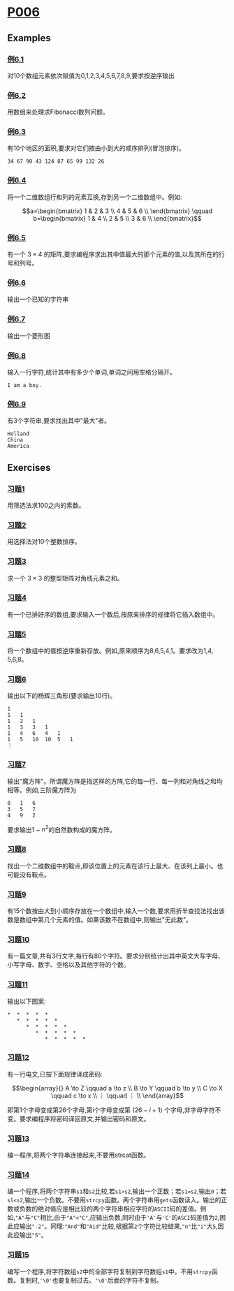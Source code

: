 # [P006](../readme.md#p006)

## Examples

### [例6.1](ps6_1.c)

对10个数组元素依次赋值为0,1,2,3,4,5,6,7,8,9,要求按逆序输出

### [例6.2](ps6_2.c)

用数组来处理求Fibonacci数列问题。

### [例6.3](ps6_3.c)

有10个地区的面积,要求对它们按由小到大的顺序排列(冒泡排序)。

```
34 67 90 43 124 87 65 99 132 26
```

### [例6.4](ps6_4.c)

将一个二维数组行和列的元素互换,存到另一个二维数组中。例如:

$$a=\begin{bmatrix}
1 & 2 & 3 \\
4 & 5 & 6 \\
\end{bmatrix}
\qquad
b=\begin{bmatrix}
1 & 4  \\
2 & 5  \\
3 & 6  \\
\end{bmatrix}$$

### [例6.5](ps6_5.c)

有一个 $3×4$ 的矩阵,要求编程序求出其中值最大的那个元素的值,以及其所在的行号和列号。

### [例6.6](ps6_6.c)

输出一个已知的字符串

### [例6.7](ps6_7.c)

输出一个菱形图

### [例6.8](ps6_8.c)

输入一行字符,统计其中有多少个单词,单词之间用空格分隔开。

```
I am a boy.
```

### [例6.9](ps6_9.c)

有3个字符串,要求找出其中"最大"者。

```
Holland
China
America
```

## Exercises

### [习题1](px_1.c)

用筛选法求100之内的素数。

### [习题2](px_2.c)

用选择法对10个整数排序。

### [习题3](px6_3.c)

求一个 $3×3$ 的整型矩阵对角线元素之和。

### [习题4](px_4.c)

有一个已排好序的数组,要求输入一个数后,按原来排序的规律将它插入数组中。

### [习题5](px_5.c)

将一个数组中的值按逆序重新存放。例如,原来顺序为8,6,5,4,1。要求改为1,4,
5,6,8。

### [习题6](px6_6.c)

输出以下的杨辉三角形(要求输出10行)。

```
1
1   1
1   2   1
1   3   3   1
1   4   6   4   1
1   5   10  10  5   1
⋮
```

### [习题7](px6_7.c)

输出"魔方阵"。所谓魔方阵是指这样的方阵,它的每一行、每一列和对角线之和均
相等。例如,三阶魔方阵为

```
8   1   6
3   5   7
4   9   2
```

要求输出1 ~ $n^2$的自然数构成的魔方阵。

### [习题8](px6_8.c)

找出一个二维数组中的鞍点,即该位置上的元素在该行上最大、在该列上最小。也可能没有鞍点。

### [习题9](px6_9.c)

有15个数按由大到小顺序存放在一个数组中,输入一个数,要求用折半查找法找出该数是数组中第几个元素的值。如果该数不在数组中,则输出"无此数"。

### [习题10](px6_10.c)

有一篇文章,共有3行文字,每行有80个字符。要求分别统计出其中英文大写字母、小写字母、数字、空格以及其他字符的个数。

### [习题11](px6_11.c)

输出以下图案:

```
*  *  *  *  *
   *  *  *  *  *
      *  *  *  *  *
         *  *  *  *  *
            *  *  *  *  *
```

### [习题12](px6_12.c)

有一行电文,已按下面规律译成密码:

$$\begin{array}{}
A \to Z \qquad a \to z \\
B \to Y \qquad b \to y \\
C \to X \qquad c \to x \\
      ⋮ \qquad ⋮       \\
\end{array}$$

即第1个字母变成第26个字母,第i个字母变成第 $(26-i+1)$ 个字母,非字母字符不变。要求编程序将密码译回原文,并输出密码和原文。

### [习题13](px6_13.c)

编一程序,将两个字符串连接起来,不要用strcat函数。

### [习题14](px6_14.c)

编一个程序,将两个字符串`s1`和`s2`比较,若`s1>s2`,输出一个正数；若`s1=s2`,输出`0`；若`sl<s2`,输出一个负数。不要用`strcpy`函数。两个字符串用`gets`函数读入。输出的正数或负数的绝对值应是相比较的两个字符串相应字符的`ASCII`码的差值。例如,`"A"`与`"C"`相比,由于`"A"<"C"`,应输出负数,同时由于`'A'`与`'C'`的`ASCI`码差值为`2`,因此应输出`"-2"`。同理:`"And"`和`"Aid"`比较,根据第`2`个字符比较结果,`"n"`比`"i"`大`5`,因此应输出`"5"`。

### [习题15](px6_15.c)

编写一个程序,将字符数组`s2`中的全部字符复制到字符数组`s1`中。不用`strcpy`函数。复制时,`'\0'`也要复制过去。`'\0'`后面的字符不复制。
